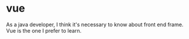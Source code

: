 # vue

As a java developer, I think it's necessary to know about front end frame. Vue is the one I prefer to learn.

